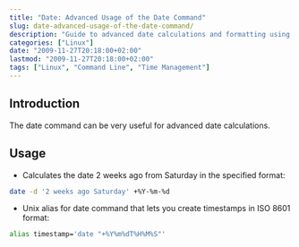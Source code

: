 ```yaml
---
title: "Date: Advanced Usage of the Date Command"
slug: date-advanced-usage-of-the-date-command/
description: "Guide to advanced date calculations and formatting using the Linux date command, including examples for calculating past dates and creating ISO 8601 timestamps."
categories: ["Linux"]
date: "2009-11-27T20:18:00+02:00"
lastmod: "2009-11-27T20:18:00+02:00"
tags: ["Linux", "Command Line", "Time Management"]
---
```


## Introduction

The date command can be very useful for advanced date calculations.

## Usage

* Calculates the date 2 weeks ago from Saturday in the specified format:

```bash
date -d '2 weeks ago Saturday' +%Y-%m-%d
```

* Unix alias for date command that lets you create timestamps in ISO 8601 format:

```bash
alias timestamp='date "+%Y%m%dT%H%M%S"'
```
